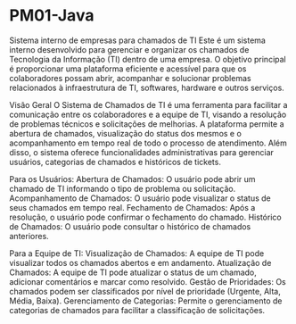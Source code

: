 # PM01-Java

Sistema interno de empresas para chamados de TI
Este é um sistema interno desenvolvido para gerenciar e organizar os chamados de Tecnologia da Informação (TI) dentro de uma empresa. O objetivo principal é proporcionar uma plataforma eficiente e acessível para que os colaboradores possam abrir, acompanhar e solucionar problemas relacionados à infraestrutura de TI, softwares, hardware e outros serviços.

Visão Geral
O Sistema de Chamados de TI é uma ferramenta para facilitar a comunicação entre os colaboradores e a equipe de TI, visando a resolução de problemas técnicos e solicitações de melhorias. A plataforma permite a abertura de chamados, visualização do status dos mesmos e o acompanhamento em tempo real de todo o processo de atendimento. Além disso, o sistema oferece funcionalidades administrativas para gerenciar usuários, categorias de chamados e históricos de tickets.

Para os Usuários:
Abertura de Chamados: O usuário pode abrir um chamado de TI informando o tipo de problema ou solicitação.
Acompanhamento de Chamados: O usuário pode visualizar o status de seus chamados em tempo real.
Fechamento de Chamados: Após a resolução, o usuário pode confirmar o fechamento do chamado.
Histórico de Chamados: O usuário pode consultar o histórico de chamados anteriores.

Para a Equipe de TI:
Visualização de Chamados: A equipe de TI pode visualizar todos os chamados abertos e em andamento.
Atualização de Chamados: A equipe de TI pode atualizar o status de um chamado, adicionar comentários e marcar como resolvido.
Gestão de Prioridades: Os chamados podem ser classificados por nível de prioridade (Urgente, Alta, Média, Baixa).
Gerenciamento de Categorias: Permite o gerenciamento de categorias de chamados para facilitar a classificação de solicitações.
